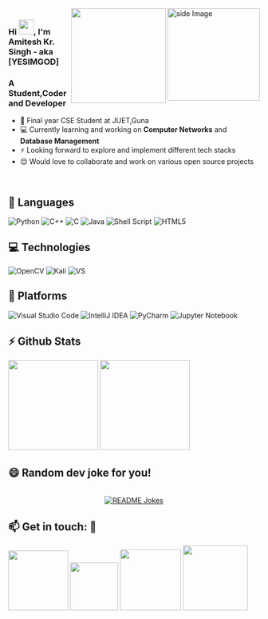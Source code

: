 <div>
<img src="https://github.com/sciencepal/sciencepal/blob/master/assets/life_balance.gif" alt="side Image" align="right" width="185" height="auto" />
<img src='https://media.giphy.com/media/bcKmIWkUMCjVm/giphy.gif' align="right" width="190" height="auto">
</div>

### Hi <img src="https://github.com/TheDudeThatCode/TheDudeThatCode/blob/master/Assets/Hi.gif" width="30" height="auto">, I'm Amitesh Kr. Singh - aka [YESIMGOD] 

### A Student,Coder and Developer 
- 🔭 Final year CSE Student at JUET,Guna 
- 💻 Currently learning and working on <b>Computer Networks</b> and <b>Database Management</b>
- ⚡ Looking forward to explore and implement different tech stacks
- 😊 Would love to collaborate and work on various open source projects
<br />

## :book: Languages

![Python](https://img.shields.io/badge/Python-14354C?style=for-the-badge&logo=python&logoColor=white)
![C++](https://img.shields.io/badge/C%2B%2B-00599C?style=for-the-badge&logo=c%2B%2B&logoColor=white)
![C](https://img.shields.io/badge/C-00599C?style=for-the-badge&logo=c&logoColor=white)
![Java](https://img.shields.io/badge/java-%23ED8B00.svg?style=for-the-badge&logo=java&logoColor=white)
![Shell Script](https://img.shields.io/badge/shell_script-%23121011.svg?style=for-the-badge&logo=gnu-bash&logoColor=white)
![HTML5](https://img.shields.io/badge/HTML5-E34F26?style=for-the-badge&logo=html5&logoColor=white)

## :computer: Technologies 
![OpenCV](https://img.shields.io/badge/opencv-%23white.svg?style=for-the-badge&logo=opencv&logoColor=white)
![Kali](https://img.shields.io/badge/Kali_Linux-557C94?style=for-the-badge&logo=kali-linux&logoColor=white)
![VS](https://img.shields.io/badge/Visual_Studio-5C2D91?style=for-the-badge&logo=visual%20studio&logoColor=white) 


## 🔭 Platforms
![Visual Studio Code](https://img.shields.io/badge/Visual%20Studio%20Code-0078d7.svg?style=for-the-badge&logo=visual-studio-code&logoColor=white)
![IntelliJ IDEA](https://img.shields.io/badge/IntelliJIDEA-000000.svg?style=for-the-badge&logo=intellij-idea&logoColor=white)
![PyCharm](https://img.shields.io/badge/pycharm-143?style=for-the-badge&logo=pycharm&logoColor=black&color=black&labelColor=green)
![Jupyter Notebook](https://img.shields.io/badge/jupyter-%23FA0F00.svg?style=for-the-badge&logo=jupyter&logoColor=white)


## :zap: Github Stats
<img height="180em" src="https://github-readme-stats.vercel.app/api?username=yesimgod&show_icons=true&hide_border=true&&count_private=true&include_all_commits=true" />
<img height="180em" src="https://github-readme-stats.vercel.app/api/top-langs/?username=yesimgod&exclude_repo=KNN-Image-Classification&show_icons=true&hide_border=true&layout=compact&langs_count=8"/>

## :smile: Random dev joke for you!
<div align = "center">
<br>
<a href="https://readme-jokes.vercel.app"><img align="center" src="https://readme-jokes.vercel.app/api?bgColor=%23073b4c&textColor=%2306d6a0&aColor=%2306d6a0&borderColor=%2306d6a0" alt="README Jokes"></a>
</div>

## :mailbox: Get in touch: 💬

[<img src="https://img.shields.io/badge/LinkedIn-0077B5?style=for-the-badge&logo=linkedin&logoColor=white" width="120px">](https://www.linkedin.com/in/amitesh-kumar-singh-086829196/)
[<img src="https://img.shields.io/badge/Gmail-D14836?style=for-the-badge&logo=gmail&logoColor=white" width="96x">](mailto:ristoo2001@gmail.com)
[<img src="https://img.shields.io/badge/Codechef-%23B92B27.svg?&style=for-the-badge&logo=Codechef&logoColor=white" width="122px">](https://www.codechef.com/users/dr3am) 
<img src="http://ForTheBadge.com/images/badges/built-with-love.svg" width="130px">
<br>
<br>
